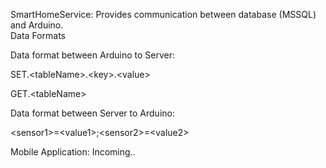 SmartHomeService: 
Provides communication between database (MSSQL) and Arduino.  
Data Formats 

Data format between Arduino to Server:

SET\.\<tableName\>.\<key\>.\<value\>

GET\.\<tableName>

Data format between Server to Arduino:

\<sensor1\>=\<value1\>;\<sensor2\>=\<value2\>


Mobile Application:
Incoming..
